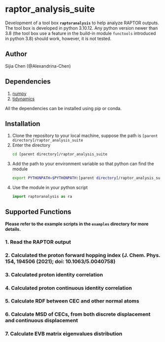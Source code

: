 # raptor_analysis_suite
Development of a tool box **`raptoranalysis`** to help analyze RAPTOR outputs.
The tool box is developed in python 3.10.12. Any python version newer than 3.8 (the tool box use a feature in the build-in module `functools` introduced in python 3.8) should work, however, it is not tested.

## Author
Sijia Chen (@Alexandrina-Chen)

## Dependencies
1. [numpy](https://numpy.org/install/)
2. [tidynamics](https://pypi.org/project/tidynamics/)

All the dependencies can be installed using pip or conda.

## Installation
1. Clone the repository to your local machine, suppose the path is `[parent directory]/raptor_analysis_suite`
2. Enter the directory
    ```bash
    cd [parent directory]/raptor_analysis_suite
    ```
3. Add the path to your environment variable so that python can find the module
    ```bash
    export PYTHONPATH=$PYTHONPATH:[parent directory]/raptor_analysis_suite
    ```
4. Use the module in your python script
    ```python
    import raptoranalysis as ra
    ```

## Supported Functions

**Please refer to the example scripts in the `examples` directory for more details.**

### 1. Read the RAPTOR output

### 2. Calculated the proton forward hopping index (J. Chem. Phys. 154, 194506 (2021); doi: 10.1063/5.0040758)

### 3. Calculated proton identity correlation

### 4. Calculated proton continuous identity correlation

### 5. Calculate RDF between CEC and other normal atoms

### 6. Calculate MSD of CECs, from both discrete displacement and continuous displacement

### 7. Calculate EVB matrix eigenvalues distribution